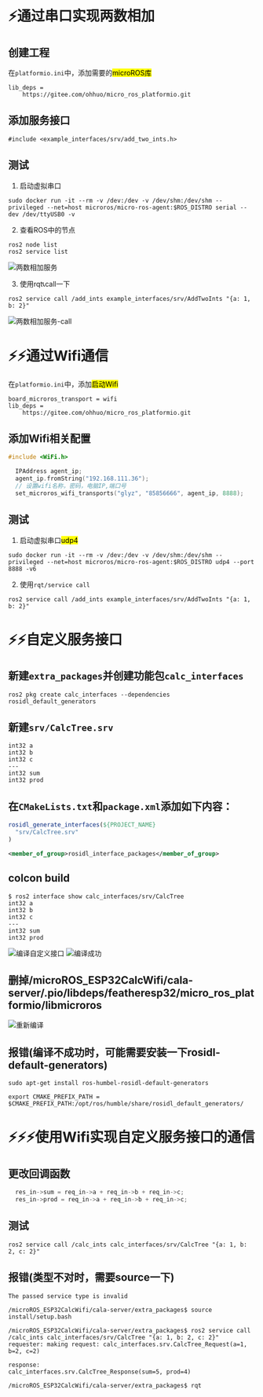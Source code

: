 # ⚡通过串口实现两数相加
## 创建工程
在`platformio.ini`中，添加需要的<mark>microROS库</mark>
```
lib_deps = 
    https://gitee.com/ohhuo/micro_ros_platformio.git
```
## 添加服务接口
```
#include <example_interfaces/srv/add_two_ints.h>
```
## 测试
1. 启动虚拟串口
```
sudo docker run -it --rm -v /dev:/dev -v /dev/shm:/dev/shm --privileged --net=host microros/micro-ros-agent:$ROS_DISTRO serial --dev /dev/ttyUSB0 -v
```
2. 查看ROS中的节点
```
ros2 node list
ros2 service list
```
![两数相加服务](./两数相加服务.png)

3. 使用rqt📞call一下
```
ros2 service call /add_ints example_interfaces/srv/AddTwoInts "{a: 1, b: 2}"
```
![两数相加服务-call](./两数相加服务-call.png)

# ⚡⚡通过Wifi通信
在`platformio.ini`中，添加<mark>启动Wifi</mark>
```
board_microros_transport = wifi
lib_deps = 
    https://gitee.com/ohhuo/micro_ros_platformio.git
```
## 添加Wifi相关配置
```c
#include <WiFi.h>

  IPAddress agent_ip;
  agent_ip.fromString("192.168.111.36");
  // 设置wifi名称，密码，电脑IP,端口号
  set_microros_wifi_transports("glyz", "85856666", agent_ip, 8888);
```
## 测试
1. 启动虚拟串口<mark>udp4</mark>
```
sudo docker run -it --rm -v /dev:/dev -v /dev/shm:/dev/shm --privileged --net=host microros/micro-ros-agent:$ROS_DISTRO udp4 --port 8888 -v6
```
2. 使用`rqt/service call`
```
ros2 service call /add_ints example_interfaces/srv/AddTwoInts "{a: 1, b: 2}"
```
# ⚡⚡自定义服务接口
## 新建`extra_packages`并创建功能包`calc_interfaces`
```
ros2 pkg create calc_interfaces --dependencies rosidl_default_generators
```
## 新建`srv/CalcTree.srv`
```
int32 a
int32 b
int32 c
---
int32 sum
int32 prod
```
## 在`CMakeLists.txt`和`package.xml`添加如下内容：
```CMake
rosidl_generate_interfaces(${PROJECT_NAME}
  "srv/CalcTree.srv"
)
```
```xml
<member_of_group>rosidl_interface_packages</member_of_group>
```
## colcon build
```
$ ros2 interface show calc_interfaces/srv/CalcTree 
int32 a
int32 b
int32 c
---
int32 sum
int32 prod
```
![编译自定义接口](./编译自定义服务接口.png)
![编译成功](./编译成功.png)

## 删掉/microROS_ESP32CalcWifi/cala-server/.pio/libdeps/featheresp32/micro_ros_platformio/libmicroros
![重新编译](./重新编译.png)

## 报错(编译不成功时，可能需要安装一下rosidl-default-generators)

```
sudo apt-get install ros-humbel-rosidl-default-generators

export CMAKE_PREFIX_PATH = $CMAKE_PREFIX_PATH:/opt/ros/humble/share/rosidl_default_generators/
```
# ⚡⚡⚡使用Wifi实现自定义服务接口的通信
## 更改回调函数
```c
  res_in->sum = req_in->a + req_in->b + req_in->c;
  res_in->prod = req_in->a + req_in->b + req_in->c;
```
## 测试
```
ros2 service call /calc_ints calc_interfaces/srv/CalcTree "{a: 1, b: 2, c: 2}"
```
## 报错(类型不对时，需要source一下)

```
The passed service type is invalid
```

```
/microROS_ESP32CalcWifi/cala-server/extra_packages$ source install/setup.bash

/microROS_ESP32CalcWifi/cala-server/extra_packages$ ros2 service call /calc_ints calc_interfaces/srv/CalcTree "{a: 1, b: 2, c: 2}"
requester: making request: calc_interfaces.srv.CalcTree_Request(a=1, b=2, c=2)

response:
calc_interfaces.srv.CalcTree_Response(sum=5, prod=4)

/microROS_ESP32CalcWifi/cala-server/extra_packages$ rqt
```

